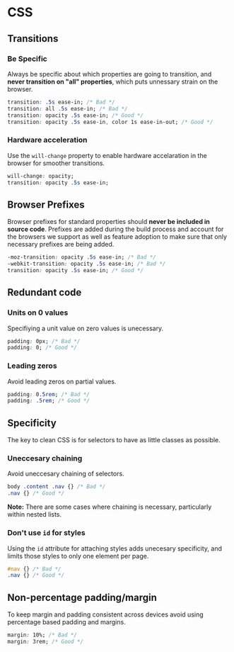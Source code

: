 # CSS

## Transitions

### Be Specific
Always be specific about which properties are going to transition, and __never transition on "all" properties__, which puts unnessary strain on the browser.

```css
transition: .5s ease-in; /* Bad */
transition: all .5s ease-in; /* Bad */
transition: opacity .5s ease-in; /* Good */
transition: opacity .5s ease-in, color 1s ease-in-out; /* Good */
```

### Hardware acceleration
Use the `will-change` property to enable hardware accelaration in the browser for smoother transitions.

```css
will-change: opacity;
transition: opacity .5s ease-in;
```

## Browser Prefixes
Browser prefixes for standard properties should __never be included in source code__. Prefixes are added during the build process and account for the browsers we support as well as feature adoption to make sure that only necessary prefixes are being added.

```css
-moz-transition: opacity .5s ease-in; /* Bad */
-webkit-transition: opacity .5s ease-in; /* Bad */
transition: opacity .5s ease-in; /* Good */
```

## Redundant code

### Units on 0 values
Specifiying a unit value on zero values is unecessary.

```css
padding: 0px; /* Bad */
padding: 0; /* Good */
```

### Leading zeros
Avoid leading zeros on partial values.
```css
padding: 0.5rem; /* Bad */
padding: .5rem; /* Good */
```

## Specificity
The key to clean CSS is for selectors to have as little classes as possible.

### Uneccesary chaining
Avoid uneccesary chaining of selectors.

```css
body .content .nav {} /* Bad */
.nav {} /* Good */
```

__Note:__ There are some cases where chaining is necessary, particularly within nested lists.

### Don't use `id` for styles
Using the `id` attribute for attaching styles adds unecesary specificity, and limits those styles to only one element per page.

```css
#nav {} /* Bad */
.nav {} /* Good */
```

## Non-percentage padding/margin
To keep margin and padding consistent across devices avoid using percentage based padding and margins.

```css
margin: 10%; /* Bad */
margin: 3rem; /* Good */
```
